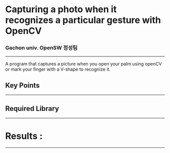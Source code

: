# Capturing a photo when it recognizes a particular gesture with OpenCV
### Gachon univ. OpenSW 정성팀
---
A program that captures a picture when you open your palm using openCV or mark your finger with a V-shape to recognize it.

## Key Points
---
## Required Library
---
# Results : 
---